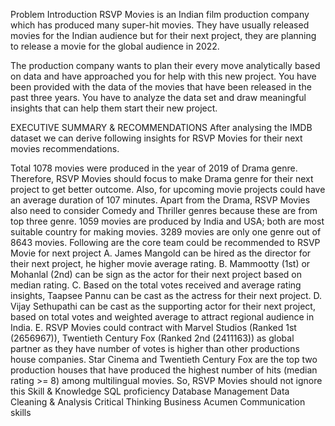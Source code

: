 Problem Introduction
RSVP Movies is an Indian film production company which has produced many super-hit movies. They have usually released movies for the Indian audience but for their next project, they are planning to release a movie for the global audience in 2022.

The production company wants to plan their every move analytically based on data and have approached you for help with this new project. You have been provided with the data of the movies that have been released in the past three years. You have to analyze the data set and draw meaningful insights that can help them start their new project.

EXECUTIVE SUMMARY & RECOMMENDATIONS
After analysing the IMDB dataset we can derive following insights for RSVP Movies for their next movies recommendations.

Total 1078 movies were produced in the year of 2019 of Drama genre. Therefore, RSVP Movies should focus to make Drama genre for their next project to get better outcome. Also, for upcoming movie projects could have an average duration of 107 minutes.
Apart from the Drama, RSVP Movies also need to consider Comedy and Thriller genres because these are from top three genre.
1059 movies are produced by India and USA; both are most suitable country for making movies.
3289 movies are only one genre out of 8643 movies.
Following are the core team could be recommended to RSVP Movie for next project A. James Mangold can be hired as the director for their next project, he higher movie average rating. B. Mammootty (1st) or Mohanlal (2nd) can be sign as the actor for their next project based on median rating. C. Based on the total votes received and average rating insights, Taapsee Pannu can be cast as the actress for their next project. D. Vijay Sethupathi can be cast as the supporting actor for their next project, based on total votes and weighted average to attract regional audience in India. E. RSVP Movies could contract with Marvel Studios (Ranked 1st (2656967)), Twentieth Century Fox (Ranked 2nd (2411163)) as global partner as they have number of votes is higher than other productions house companies.
Star Cinema and Twentieth Century Fox are the top two production houses that have produced the highest number of hits (median rating >= 8) among multilingual movies. So, RSVP Movies should not ignore this
Skill & Knowledge
SQL proficiency
Database Management
Data Cleaning & Analysis
Critical Thinking
Business Acumen
Communication skills
